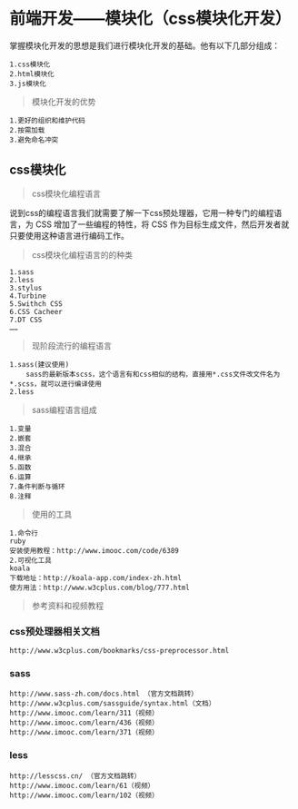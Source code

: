 # 前端开发——模块化（css模块化开发）
   掌握模块化开发的思想是我们进行模块化开发的基础。他有以下几部分组成：
   
    1.css模块化
    2.html模块化
    3.js模块化
> 模块化开发的优势

    1.更好的组织和维护代码
    2.按需加载
    3.避免命名冲突
## css模块化
> css模块化编程语言

  说到css的编程语言我们就需要了解一下css预处理器，它用一种专门的编程语言，为 CSS 增加了一些编程的特性，将 CSS 作为目标生成文件，然后开发者就只要使用这种语言进行编码工作。
> css模块化编程语言的的种类

    1.sass
    2.less
    3.stylus
    4.Turbine
    5.Swithch CSS
    6.CSS Cacheer
    7.DT CSS
    ……
> 现阶段流行的编程语言

    1.sass(建议使用)
        sass的最新版本scss，这个语言有和css相似的结构，直接用*.css文件改文件名为*.scss，就可以进行编译使用
    2.less

> sass编程语言组成

    1.变量
    2.嵌套
    3.混合
    4.继承
    5.函数
    6.运算
    7.条件判断与循环
    8.注释
    

> 使用的工具
    
    1.命令行
    ruby
    安装使用教程：http://www.imooc.com/code/6389
    2.可视化工具
    koala
    下载地址：http://koala-app.com/index-zh.html
    使方用法：http://www.w3cplus.com/blog/777.html
> 参考资料和视频教程

### css预处理器相关文档
    http://www.w3cplus.com/bookmarks/css-preprocessor.html

###   sass
    http://www.sass-zh.com/docs.html （官方文档跳转）
    http://www.w3cplus.com/sassguide/syntax.html（文档）
    http://www.imooc.com/learn/311（视频）
    http://www.imooc.com/learn/436（视频）
    http://www.imooc.com/learn/371（视频）
###   less
    http://lesscss.cn/ （官方文档跳转）
    http://www.imooc.com/learn/61（视频）
    http://www.imooc.com/learn/102（视频）
    
